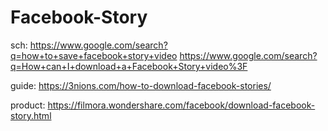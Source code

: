 # Facebook-Story
sch:
https://www.google.com/search?q=how+to+save+facebook+story+video
https://www.google.com/search?q=How+can+I+download+a+Facebook+Story+video%3F

guide:
https://3nions.com/how-to-download-facebook-stories/

product:
https://filmora.wondershare.com/facebook/download-facebook-story.html
